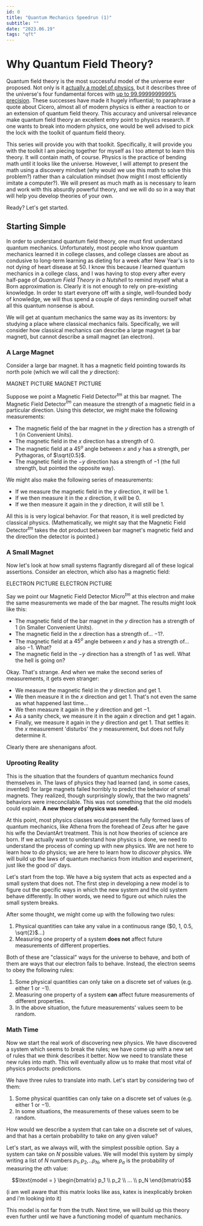 ```yaml
---
id: 0
title: "Quantum Mechanics Speedrun (1)"
subtitle: ""
date: "2023.06.19"
tags: "qft"
---
```


# Why Quantum Field Theory?

Quantum field theory is the most successful model of the universe ever proposed. Not only is it [actually a model of physics](https://xkcd.com/171/), but it describes three of the universe's four fundamental forces with [up to 99.9999999999% precision](https://en.wikipedia.org/wiki/Precision_tests_of_QED#Anomalous_magnetic_dipole_moments). These successes have made it hugely influential; to paraphrase a quote about Cicero, almost all of modern physics is either a reaction to or an extension of quantum field theory. This accuracy and universal relevance make quantum field theory an excellent entry point to physics research. If one wants to break into modern physics, one would be well advised to pick the lock with the toolkit of quantum field theory.

This series will provide you with that toolkit. Specifically, it will provide you with the toolkit I am piecing together for myself as I too attempt to learn this theory. It will contain math, of course. Physics is the practice of bending math until it looks like the universe. However, I will attempt to present the math using a discovery mindset (why would we use this math to solve this problem?) rather than a calculation mindset (how might I most efficiently imitate a computer?). We will present as much math as is necessary to learn and work with this absurdly powerful theory, and we will do so in a way that will help you develop theories of your own.

Ready? Let's get started.

## Starting Simple

In order to understand quantum field theory, one must first understand quantum mechanics. Unfortunately, most people who know quantum mechanics learned it in college classes, and college classes are about as condusive to long-term learning as dieting for a week after New Year's is to not dying of heart disease at 50. I know this because *I* learned quantum mechanics in a college class, and I was having to stop every after every half-page of *Quantum Field Theory in a Nutshell* to remind myself what a Born approximation is. Clearly it is not enough to rely on pre-existing knowledge. In order to start everyone off with a single, well-founded body of knowledge, we will thus spend a couple of days reminding ourself what all this quantum nonsense is about.

We will get at quantum mechanics the same way as its inventors: by studying a place where classical mechanics fails. Specifically, we will consider how classical mechanics can describe a large magnet (a bar magnet), but cannot describe a small magnet (an electron).

### A Large Magnet

Consider a large bar magnet. It has a magnetic field pointing towards its north pole (which we will call the $`y`$ direction):

MAGNET PICTURE MAGNET PICTURE

Suppose we point a Magnetic Field Detector$`^{tm}`$ at this bar magnet. The Magnetic Field Detector$`^{tm}`$ can measure the strength of a magnetic field in a particular direction. Using this detector, we might make the following measurements:

- The magnetic field of the bar magnet in the $`y`$ direction has a strength of 1 (in Convenient Units).
- The magnetic field in the $`x`$ direction has a strength of 0.
- The magnetic field at a $`45^o`$ angle between $`x`$ and $`y`$ has a strength, per Pythagoras, of $`\sqrt{0.5}`$.
- The magnetic field in the $`-y`$ direction has a strength of $`-1`$ (the full strength, but pointed the opposite way).

We might also make the following series of measurements:

- If we measure the magnetic field in the $`y`$ direction, it will be $`1`$.
- If we then measure it in the $`x`$ direction, it will be $`0`$.
- If we then measure it again in the $`y`$ direction, it will still be $`1`$.

All this is is very logical behavior. For that reason, it is well predicted by classical physics. (Mathematically, we might say that the Magnetic Field Detector$`^{tm}`$ takes the dot product between bar magnet's magnetic field and the direction the detector is pointed.)

### A Small Magnet

Now let's look at how small systems flagrantly disregard all of these logical assertions. Consider an electron, which also has a magnetic field:

ELECTRON PICTURE ELECTRON PICTURE

Say we point our Magnetic Field Detector Micro$`^{tm}`$ at this electron and make the same measurements we made of the bar magnet. The results might look like this:

- The magnetic field of the bar magnet in the $`y`$ direction has a strength of 1 (in Smaller Convenient Units).
- The magnetic field in the $`x`$ direction has a strength of... $`-1`$?.
- The magnetic field at a $`45^o`$ angle between $`x`$ and $`y`$ has a strength of... also $`-1`$. What?
- The magnetic field in the $`-y`$ direction has a strength of $`1`$ as well. What the hell is going on?

Okay. That's strange. And when we make the second series of measurements, it gets even stranger:

- We measure the magnetic field in the $`y`$ direction and get $`1`$.
- We then measure it in the $`x`$ direction and get $`1`$. That's not even the same as what happened last time...
- We then measure it again in the $`y`$ direction and get $`-1`$.
- As a sanity check, we measure it in the again $`x`$ direction and get $`1`$ again.
- Finally, we measure it again in the $`y`$ direction and get $`1`$. That settles it: the $`x`$ measurement 'disturbs' the $`y`$ measurement, but does not fully determine it.

Clearly there are shenanigans afoot.

### Uprooting Reality

This is the situation that the founders of quantum mechanics found themselves in. The laws of physics they had learned (and, in some cases, invented) for large magnets failed horribly to predict the behavior of small magnets. They realized, though surprisingly slowly, that the two magnets' behaviors were irreconcilable. This was not something that the old models could explain. **A new theory of physics was needed.**

At this point, most physics classes would present the fully formed laws of quantum mechanics, like Athena from the forehead of Zeus after he gave his wife the DeviantArt treatment. This is not how theories of science are born. If we actually want to understand how physics is done, we need to understand the process of coming up with new physics. We are not here to learn how to *do* physics; we are here to learn how to *discover* physics. We will build up the laws of quantum mechanics from intuition and experiment, just like the good ol' days.

Let's start from the top. We have a big system that acts as expected and a small system that does not. The first step in developing a new model is to figure out the specific ways in which the new system and the old system behave differently. In other words, we need to figure out which rules the small system breaks.

After some thought, we might come up with the following two rules:

1. Physical quantities can take any value in a continuous range ($`0, 1, 0.5, \sqrt{2}`$...)
2. Measuring one property of a system **does not** affect future measurements of different properties.

Both of these are "classical" ways for the universe to behave, and both of them are ways that our electron fails to behave. Instead, the electron seems to obey the following rules:

1. Some physical quantities can only take on a discrete set of values (e.g. either $`1`$ or $`-1`$).
2. Measuring one property of a system **can** affect future measurements of different properties.
3. In the above situation, the future measurements' values seem to be random.

### Math Time

Now we start the real work of discovering new physics. We have discovered a system which seems to break the rules; we have come up with a new set of rules that we think describes it better. Now we need to translate these new rules into math. This will eventually allow us to make that most vital of physics products: predictions.

We have three rules to translate into math. Let's start by considering two of them:

1. Some physical quantities can only take on a discrete set of values (e.g. either $`1`$ or $`-1`$).
2. In some situations, the measurements of these values seem to be random.

How would we describe a system that can take on a discrete set of values, and that has a certain probability to take on any given value?

Let's start, as we always will, with the simplest possible option. Say a system can take on $`N`$ possible values. We will model this system by simply writing a list of $`N`$ numbers $`p_1, p_2,.. p_N`$, where $`p_a`$ is the probability of measuring the $`a`$th value:

```math
\text{model = } \begin{bmatrix} p_1 \\ p_2 \\ ... \\ p_N \end{bmatrix}
```

(i am well aware that this matrix looks like ass, katex is inexplicably broken and i'm looking into it)

This model is not far from the truth. Next time, we will build up this theory even further until we have a functioning model of quantum mechanics.
